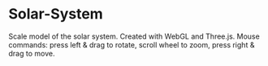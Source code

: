 # Solar-System
Scale model of the solar system. Created with WebGL and Three.js.
Mouse commands: press left & drag to rotate, scroll wheel to zoom, press right & drag to move.

